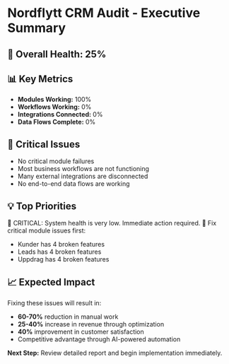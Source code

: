 # Nordflytt CRM Audit - Executive Summary

## 🎯 Overall Health: 25%

## 📊 Key Metrics
- **Modules Working:** 100%
- **Workflows Working:** 0%
- **Integrations Connected:** 0%
- **Data Flows Complete:** 0%

## 🚨 Critical Issues
- No critical module failures
- Most business workflows are not functioning
- Many external integrations are disconnected
- No end-to-end data flows are working

## 💡 Top Priorities
🚨 CRITICAL: System health is very low. Immediate action required.
🔴 Fix critical module issues first:
  - Kunder has 4 broken features
  - Leads has 4 broken features
  - Uppdrag has 4 broken features

## 📈 Expected Impact
Fixing these issues will result in:
- **60-70%** reduction in manual work
- **25-40%** increase in revenue through optimization
- **40%** improvement in customer satisfaction
- Competitive advantage through AI-powered automation

**Next Step:** Review detailed report and begin implementation immediately.
